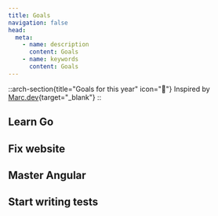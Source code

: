 ```yaml
---
title: Goals
navigation: false
head:
  meta:
    - name: description
      content: Goals
    - name: keywords
      content: Goals
---
```


::arch-section{title="Goals for this year" icon="🎯"}
Inspired by [Marc.dev](https://marc.dev/goals){target="_blank"}
::

## Learn Go

## Fix website

## Master Angular

## Start writing tests
